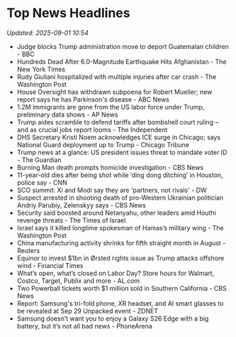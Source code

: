 # Top News Headlines

_Updated: 2025-09-01 10:54_

- Judge blocks Trump administration move to deport Guatemalan children - BBC
- Hundreds Dead After 6.0-Magnitude Earthquake Hits Afghanistan - The New York Times
- Rudy Giuliani hospitalized with multiple injuries after car crash - The Washington Post
- House Oversight has withdrawn subpoena for Robert Mueller; new report says he has Parkinson's disease - ABC News
- 1.2M immigrants are gone from the US labor force under Trump, preliminary data shows - AP News
- Trump aides scramble to defend tariffs after bombshell court ruling – and as crucial jobs report looms - The Independent
- DHS Secretary Kristi Noem acknowledges ICE surge in Chicago; says National Guard deployment up to Trump - Chicago Tribune
- Trump news at a glance: US president issues threat to mandate voter ID - The Guardian
- Burning Man death prompts homicide investigation - CBS News
- 11-year-old dies after being shot while ‘ding dong ditching’ in Houston, police say - CNN
- SCO summit: Xi and Modi say they are 'partners, not rivals' - DW
- Suspect arrested in shooting death of pro-Western Ukrainian politician Andriy Parubiy, Zelenskyy says - CBS News
- Security said boosted around Netanyahu, other leaders amid Houthi revenge threats - The Times of Israel
- Israel says it killed longtime spokesman of Hamas’s military wing - The Washington Post
- China manufacturing activity shrinks for fifth straight month in August - Reuters
- Equinor to invest $1bn in Ørsted rights issue as Trump attacks offshore wind - Financial Times
- What’s open, what’s closed on Labor Day? Store hours for Walmart, Costco, Target, Publix and more - AL.com
- Two Powerball tickets worth $1 million sold in Southern California - CBS News
- Report: Samsung's tri-fold phone, XR headset, and AI smart glasses to be revealed at Sep 29 Unpacked event - ZDNET
- Samsung doesn’t want you to enjoy a Galaxy S26 Edge with a big battery, but it’s not all bad news - PhoneArena